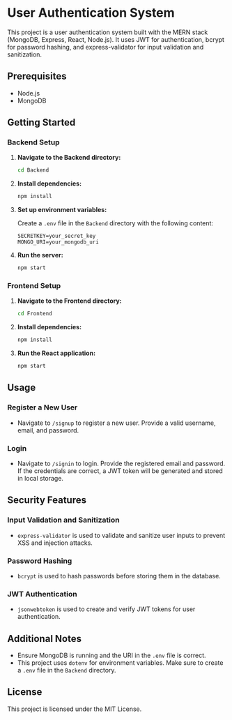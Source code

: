 # User Authentication System

This project is a user authentication system built with the MERN stack (MongoDB, Express, React, Node.js). It uses JWT for authentication, bcrypt for password hashing, and express-validator for input validation and sanitization.

## Prerequisites

- Node.js
- MongoDB

## Getting Started

### Backend Setup

1. **Navigate to the Backend directory:**

   ```bash
   cd Backend
   ```

2. **Install dependencies:**

   ```bash
   npm install
   ```

3. **Set up environment variables:**

   Create a `.env` file in the `Backend` directory with the following content:

   ```env
   SECRETKEY=your_secret_key
   MONGO_URI=your_mongodb_uri
   ```

4. **Run the server:**

   ```bash
   npm start
   ```

### Frontend Setup

1. **Navigate to the Frontend directory:**

   ```bash
   cd Frontend
   ```

2. **Install dependencies:**

   ```bash
   npm install
   ```

3. **Run the React application:**

   ```bash
   npm start
   ```

## Usage

### Register a New User

- Navigate to `/signup` to register a new user. Provide a valid username, email, and password.

### Login

- Navigate to `/signin` to login. Provide the registered email and password. If the credentials are correct, a JWT token will be generated and stored in local storage.

## Security Features

### Input Validation and Sanitization

- `express-validator` is used to validate and sanitize user inputs to prevent XSS and injection attacks.

### Password Hashing

- `bcrypt` is used to hash passwords before storing them in the database.

### JWT Authentication

- `jsonwebtoken` is used to create and verify JWT tokens for user authentication.

## Additional Notes

- Ensure MongoDB is running and the URI in the `.env` file is correct.
- This project uses `dotenv` for environment variables. Make sure to create a `.env` file in the `Backend` directory.

## License

This project is licensed under the MIT License.
